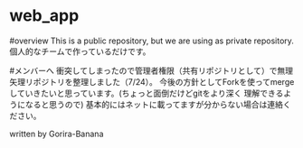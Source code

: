 # web_app

#overview
This is a public repository, but we are using as private repository.
個人的なチームで作っているだけです。

#メンバーへ
衝突してしまったので管理者権限（共有リポジトリとして）で無理矢理リポジトリを整理しました（7/24）。
今後の方針としてForkを使ってmergeしていきたいと思っています。(ちょっと面倒だけどgitをより深く
理解できるようになると思うので)
基本的にはネットに載ってますが分からない場合は連絡ください。

written by Gorira-Banana


